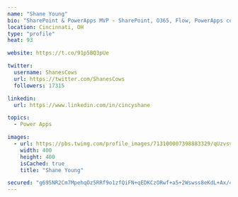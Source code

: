 ```yaml
---
name: "Shane Young"
bio: "SharePoint & PowerApps MVP - SharePoint, O365, Flow, PowerApps consulting? @PowerApps911 | Pure Snark? You found it."
location: Cincinnati, OH
type: "profile"
heat: 93

website: https://t.co/91p5BQ3pUe

twitter:
  username: ShanesCows
  url: https://twitter.com/ShanesCows
  followers: 17315

linkedin:
  url: https://www.linkedin.com/in/cincyshane

topics:
  - Power Apps

images:
  - url: https://pbs.twimg.com/profile_images/713100007398883329/qUzvsvQ3_400x400.jpg
    width: 400
    height: 400
    isCached: true
    title: "Shane Young"

secured: "g695NR2Cm7MpehqOz5RRf9o1zfQiFN+qEDKCzORwf+a5+2Wswss8eKdL+Ax/4cRsnCxj8wMHcmLRr37nQyr+Jenu2aAP3DaIX7fzCSyaFFAOjj8oU1bVKg4E4VIxXG8bDINwn7+7zoahUR2q6igDm/KfmaguRlFgcGNL5ict3ahY0q5oF1+IUhW6gTA8fN42aZO0lMdHxV+MubKP/TIrCtS9j33SVDx3HDhAaouPvHL6GCSM19SxBs5w3pTu3sfG6Jo5dhGkVU32rYffHAFjPDejzz68zaK+GFBOkpDg8LmQ47EkgzOC6ssqXyK+vcm3yhgYnKn8C7u2UPomQe+Z8NLXbK/2uUKT8Ny5V7R8MUU5pyuhSAmxFJv9dLcUdVFc43yQy5epXWbXEfOl3fHz36q4HEogvvkxcbMY3kdhoLU=;uQpIC8I6V5/ILwYAWwEUfQ=="
---
```


